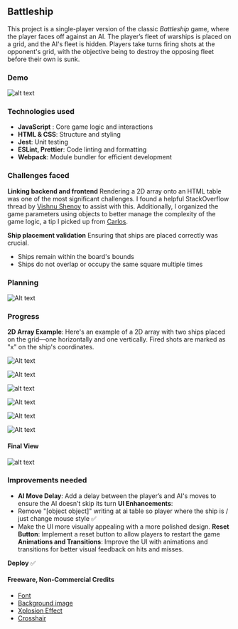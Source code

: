 ## Battleship

This project is a single-player version of the classic _Battleship_ game, where the player faces off against an AI. The player’s fleet of warships is placed on a grid, and the AI's fleet is hidden. Players take turns firing shots at the opponent's grid, with the objective being to destroy the opposing fleet before their own is sunk.

### Demo

![alt text](media/Battleship.gif)

### Technologies used

- **JavaScript** : Core game logic and interactions
- **HTML & CSS**: Structure and styling
- **Jest**: Unit testing
- **ESLint, Prettier**: Code linting and formatting
- **Webpack**: Module bundler for efficient development

### Challenges faced

**Linking backend and frontend**
Rendering a 2D array onto an HTML table was one of the most significant challenges. I found a helpful StackOverflow thread by [Vishnu Shenoy](https://stackoverflow.com/questions/64284979/mapping-2d-array-javascript-into-html-table) to assist with this.
Additionally, I organized the game parameters using objects to better manage the complexity of the game logic, a tip I picked up from [Carlos](https://github.com/bycdiaz).

**Ship placement validation**
Ensuring that ships are placed correctly was crucial.

- Ships remain within the board's bounds
- Ships do not overlap or occupy the same square multiple times

### Planning

![Alt text](media/image-4.png)

### Progress

**2D Array Example**: Here's an example of a 2D array with two ships placed on the grid—one horizontally and one vertically. Fired shots are marked as "x" on the ship's coordinates.

![Alt text](media/image-1.png)

![Alt text](media/image-2.png)

![alt text](media/image-8.png)

![Alt text](media/image-5.png)

![Alt text](media/image-3.png)

![Alt text](media/image-6.png)

#### Final View

![alt text](media/image-9.png)

### Improvements needed

- **AI Move Delay**: Add a delay between the player’s and AI's moves to ensure the AI doesn’t skip its turn
  **UI Enhancements**:
- Remove "[object object]" writing at ai table so player where the ship is / just change mouse style ✅
- Make the UI more visually appealing with a more polished design.
  **Reset Button**: Implement a reset button to allow players to restart the game
  **Animations and Transitions**: Improve the UI with animations and transitions for better visual feedback on hits and misses.

**Deploy** ✅

#### Freeware, Non-Commercial Credits

- [Font](https://www.fontspace.com/j-juvanze-font-f112038)
- [Background image](https://opengameart.org/users/craftpixnet-2d-game-assets)
- [Xplosion Effect](https://pixabay.com/users/placidplace-25572496/)
- [Crosshair](https://icons8.com/icons/set/crosshair)
